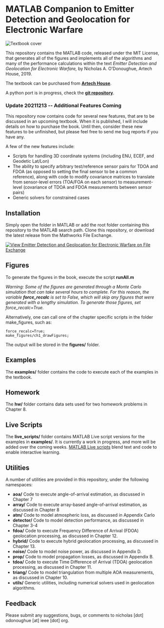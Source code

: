 # MATLAB Companion to Emitter Detection and Geolocation for Electronic Warfare

![Textbook cover](https://us.artechhouse.com/Assets/ProductImages/5645_t.jpg "Emitter Detection and Geolocation for Electronic Warfare")

This repository contains the MATLAB code, released under the MIT License, that generates all of the figures and implements all of the algorithms and many of the performance calculations within the text *Emitter Detection and Geolocation for Electronic Warfare,* by Nicholas A. O'Donoughue, Artech House, 2019.

The textbook can be purchased from **[Artech House](https://us.artechhouse.com/Emitter-Detection-and-Geolocation-for-Electronic-Warfare-P2052.aspx)**.

A python port is in progress, check the **[git repository](https://github.com/nodonoughue/emitter-detection-python)**.

### Update 20211213 -- Additional Features Coming
This repository now contains code for several new features, that are to be discussed in an upcoming textbook.  When it is published, I will include details on how to purchase the book.  Until then, consider these new features to be unfinished, but please feel free to send me bug reports if you have any.

A few of the new features include:
+ Scripts for handling 3D coordinate systems (including ENU, ECEF, and Geodetic Lat/Lon)
+ The ability to specify arbitrary test/reference sensor pairs for TDOA and FDOA (as opposed to setting the final sensor to be a common reference), along with code to modify covariance matrices to translate from sensor-level errors (TOA/FOA on each sensor) to measurement-level (covariance of TDOA and FDOA measurements between sensor pairs)
+ Generic solvers for constrained cases


## Installation

Simply open the folder in MATLAB or add the root folder containing this repository to the MATLAB search path.  Clone this repository, or download the latest release from the Mathworks File Exchange.

[![View Emitter Detection and Geolocation for Electronic Warfare on File Exchange](https://www.mathworks.com/matlabcentral/images/matlab-file-exchange.svg)](https://www.mathworks.com/matlabcentral/fileexchange/74044-emitter-detection-and-geolocation-for-electronic-warfare)

## Figures

To generate the figures in the book, execute the script **runAll.m**

*Warning: Some of the figures are generated through a Monte Carlo simulation that can take several hours to complete.  For this reason, the variable **force_recalc** is set to False, which will skip any figures that were generated with a lengthy simulation.  To generate those figures, set force_recalc=True.*

Alternatively, one can call one of the chapter specific scripts in the folder make_figures, such as:

    force_recalc=True;
	make_figures/ch1_drawFigures;

The output will be stored in the **figures/** folder.

## Examples
The **examples/** folder contains the code to execute each of the examples in the textbook.

## Homework
The **hw/** folder contains data sets used for two homework problems in Chapter 8.

## Live Scripts
The **live_scripts/** folder contains MATLAB Live script versions for the examples in **examples/**.  It is currently a work in progress, and more will be added over the coming weeks.  [MATLAB Live scripts](https://www.mathworks.com/help/matlab/matlab_prog/what-is-a-live-script-or-function.html) blend text and code to enable interactive learning.

## Utilities
A number of utilities are provided in this repository, under the following namespaces:

+ **aoa/** Code to execute angle-of-arrival estimation, as discussed in Chapter 7
+ **array/** Code to execute array-based angle-of-arrival estimation, as discussed in Chapter 8
+ **atm/** Code to model atmospheric loss, as discussed in Appendix Carlo
+ **detector/** Code to model detection performance, as discussed in Chapter 3-4
+ **fdoa/** Code to execute Frequency Difference of Arrival (FDOA) geolocation processing, as discussed in Chapter 12.
+ **hybrid/** Code to execute hybrid geolocation processing, as discussed in Chapter 13.
+ **noise/** Code to model noise power, as discussed in Appendix D.
+ **prop/** Code to model propagation losses, as discussed in Appendix B.
+ **tdoa/** Code to execute Time Difference of Arrival (TDOA) geolocation processing, as discussed in Chapter 11.
+ **triang/** Code to model triangulation from multiple AOA measurements, as discussed in Chapter 10.
+ **utils/** Generic utilities, including numerical solvers used in geolocation algorithms.

## Feedback
Please submit any suggestions, bugs, or comments to nicholas [dot] odonoughue [at] ieee [dot] org.
